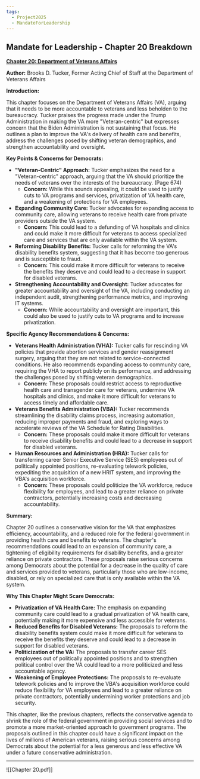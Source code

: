 ```yaml
---
tags:
  - Project2025
  - MandateForLeadership
---
```

## Mandate for Leadership - Chapter 20 Breakdown

**[Chapter 20: Department of Veterans Affairs](../../documents/project_2025_chapters/chapter_20.pdf)**

**Author:** Brooks D. Tucker, Former Acting Chief of Staff at the Department of Veterans Affairs

**Introduction:**

This chapter focuses on the Department of Veterans Affairs (VA), arguing that it needs to be more accountable to veterans and less beholden to the bureaucracy. Tucker praises the progress made under the Trump Administration in making the VA more "Veteran-centric" but expresses concern that the Biden Administration is not sustaining that focus. He outlines a plan to improve the VA's delivery of health care and benefits, address the challenges posed by shifting veteran demographics, and strengthen accountability and oversight.

**Key Points & Concerns for Democrats:**

* **"Veteran-Centric" Approach:** Tucker emphasizes the need for a "Veteran-centric" approach, arguing that the VA should prioritize the needs of veterans over the interests of the bureaucracy. (Page 674)
    * **Concern:** While this sounds appealing, it could be used to justify cuts to VA programs and services, privatization of VA health care, and a weakening of protections for VA employees.
* **Expanding Community Care:** Tucker advocates for expanding access to community care, allowing veterans to receive health care from private providers outside the VA system.
    * **Concern:** This could lead to a defunding of VA hospitals and clinics and could make it more difficult for veterans to access specialized care and services that are only available within the VA system.
* **Reforming Disability Benefits:** Tucker calls for reforming the VA's disability benefits system, suggesting that it has become too generous and is susceptible to fraud.
    * **Concern:** This could make it more difficult for veterans to receive the benefits they deserve and could lead to a decrease in support for disabled veterans.
* **Strengthening Accountability and Oversight:** Tucker advocates for greater accountability and oversight of the VA, including conducting an independent audit, strengthening performance metrics, and improving IT systems.
    * **Concern:** While accountability and oversight are important, this could also be used to justify cuts to VA programs and to increase privatization.

**Specific Agency Recommendations & Concerns:**

* **Veterans Health Administration (VHA):** Tucker calls for rescinding VA policies that provide abortion services and gender reassignment surgery, arguing that they are not related to service-connected conditions. He also recommends expanding access to community care, requiring the VHA to report publicly on its performance, and addressing the challenges posed by shifting veteran demographics.
    * **Concern:** These proposals could restrict access to reproductive health care and transgender care for veterans, undermine VA hospitals and clinics, and make it more difficult for veterans to access timely and affordable care.
* **Veterans Benefits Administration (VBA):** Tucker recommends streamlining the disability claims process, increasing automation, reducing improper payments and fraud, and exploring ways to accelerate reviews of the VA Schedule for Rating Disabilities.
    * **Concern:** These proposals could make it more difficult for veterans to receive disability benefits and could lead to a decrease in support for disabled veterans.
* **Human Resources and Administration (HRA):** Tucker calls for transferring career Senior Executive Service (SES) employees out of politically appointed positions, re-evaluating telework policies, expediting the acquisition of a new HRIT system, and improving the VBA's acquisition workforce.
    * **Concern:** These proposals could politicize the VA workforce, reduce flexibility for employees, and lead to a greater reliance on private contractors, potentially increasing costs and decreasing accountability.

**Summary:**

Chapter 20 outlines a conservative vision for the VA that emphasizes efficiency, accountability, and a reduced role for the federal government in providing health care and benefits to veterans. The chapter's recommendations could lead to an expansion of community care, a tightening of eligibility requirements for disability benefits, and a greater reliance on private contractors. These proposals raise serious concerns among Democrats about the potential for a decrease in the quality of care and services provided to veterans, particularly those who are low-income, disabled, or rely on specialized care that is only available within the VA system.

**Why This Chapter Might Scare Democrats:**

* **Privatization of VA Health Care:** The emphasis on expanding community care could lead to a gradual privatization of VA health care, potentially making it more expensive and less accessible for veterans.
* **Reduced Benefits for Disabled Veterans:** The proposals to reform the disability benefits system could make it more difficult for veterans to receive the benefits they deserve and could lead to a decrease in support for disabled veterans.
* **Politicization of the VA:** The proposals to transfer career SES employees out of politically appointed positions and to strengthen political control over the VA could lead to a more politicized and less accountable agency.
* **Weakening of Employee Protections:** The proposals to re-evaluate telework policies and to improve the VBA's acquisition workforce could reduce flexibility for VA employees and lead to a greater reliance on private contractors, potentially undermining worker protections and job security.

This chapter, like the previous chapters, reflects the conservative agenda to shrink the role of the federal government in providing social services and to promote a more market-oriented approach to government programs. The proposals outlined in this chapter could have a significant impact on the lives of millions of American veterans, raising serious concerns among Democrats about the potential for a less generous and less effective VA under a future conservative administration. 

----

![[Chapter 20.pdf]]